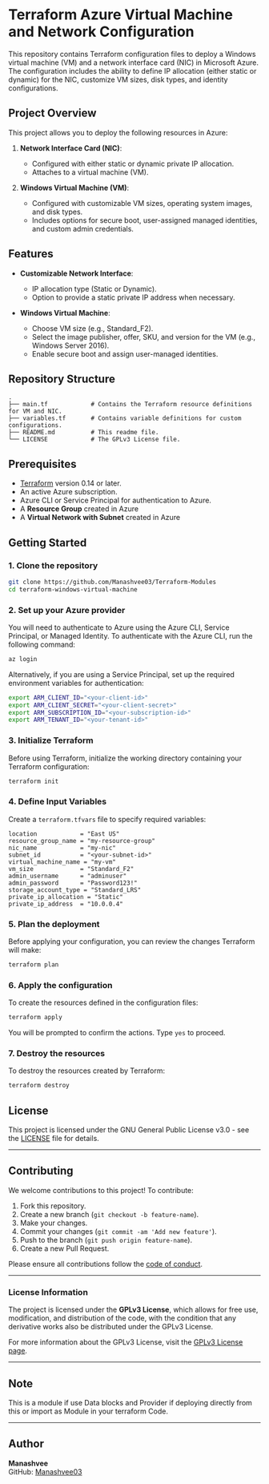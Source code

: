 # Terraform Azure Virtual Machine and Network Configuration

This repository contains Terraform configuration files to deploy a Windows virtual machine (VM) and a network interface card (NIC) in Microsoft Azure. The configuration includes the ability to define IP allocation (either static or dynamic) for the NIC, customize VM sizes, disk types, and identity configurations.

## Project Overview

This project allows you to deploy the following resources in Azure:

1. **Network Interface Card (NIC)**:
   - Configured with either static or dynamic private IP allocation.
   - Attaches to a virtual machine (VM).

2. **Windows Virtual Machine (VM)**:
   - Configured with customizable VM sizes, operating system images, and disk types.
   - Includes options for secure boot, user-assigned managed identities, and custom admin credentials.

## Features

- **Customizable Network Interface**:
  - IP allocation type (Static or Dynamic).
  - Option to provide a static private IP address when necessary.

- **Windows Virtual Machine**:
  - Choose VM size (e.g., Standard_F2).
  - Select the image publisher, offer, SKU, and version for the VM (e.g., Windows Server 2016).
  - Enable secure boot and assign user-managed identities.

## Repository Structure

```
.
├── main.tf            # Contains the Terraform resource definitions for VM and NIC.
├── variables.tf       # Contains variable definitions for custom configurations.
├── README.md          # This readme file.
└── LICENSE            # The GPLv3 License file.
```

## Prerequisites

- [Terraform](https://www.terraform.io/downloads.html) version 0.14 or later.
- An active Azure subscription.
- Azure CLI or Service Principal for authentication to Azure.
- A **Resource Group** created in Azure
- A **Virtual Network with Subnet** created in Azure

## Getting Started

### 1. Clone the repository

```bash
git clone https://github.com/Manashvee03/Terraform-Modules
cd terraform-windows-virtual-machine
```

### 2. Set up your Azure provider

You will need to authenticate to Azure using the Azure CLI, Service Principal, or Managed Identity. To authenticate with the Azure CLI, run the following command:

```bash
az login
```

Alternatively, if you are using a Service Principal, set up the required environment variables for authentication:

```bash
export ARM_CLIENT_ID="<your-client-id>"
export ARM_CLIENT_SECRET="<your-client-secret>"
export ARM_SUBSCRIPTION_ID="<your-subscription-id>"
export ARM_TENANT_ID="<your-tenant-id>"
```

### 3. Initialize Terraform

Before using Terraform, initialize the working directory containing your Terraform configuration:

```bash
terraform init
```

### 4. Define Input Variables

Create a `terraform.tfvars` file to specify required variables:

```hcl
location            = "East US"
resource_group_name = "my-resource-group"
nic_name            = "my-nic"
subnet_id           = "<your-subnet-id>"
virtual_machine_name = "my-vm"
vm_size             = "Standard_F2"
admin_username      = "adminuser"
admin_password      = "Password123!"
storage_account_type = "Standard_LRS"
private_ip_allocation = "Static"
private_ip_address  = "10.0.0.4"
```

### 5. Plan the deployment

Before applying your configuration, you can review the changes Terraform will make:

```bash
terraform plan
```

### 6. Apply the configuration

To create the resources defined in the configuration files:

```bash
terraform apply
```

You will be prompted to confirm the actions. Type `yes` to proceed.

### 7. Destroy the resources

To destroy the resources created by Terraform:

```bash
terraform destroy
```

## License

This project is licensed under the GNU General Public License v3.0 - see the [LICENSE](LICENSE) file for details.

---

## Contributing

We welcome contributions to this project! To contribute:

1. Fork this repository.
2. Create a new branch (`git checkout -b feature-name`).
3. Make your changes.
4. Commit your changes (`git commit -am 'Add new feature'`).
5. Push to the branch (`git push origin feature-name`).
6. Create a new Pull Request.

Please ensure all contributions follow the [code of conduct](CODE_OF_CONDUCT.md).

---

### License Information

The project is licensed under the **GPLv3 License**, which allows for free use, modification, and distribution of the code, with the condition that any derivative works also be distributed under the GPLv3 License.

For more information about the GPLv3 License, visit the [GPLv3 License page](https://www.gnu.org/licenses/gpl-3.0.html).

---

## Note

This is a module if use Data blocks and Provider if deploying directly from this or import as Module in your terraform Code.

---

## Author
**Manashvee**  
GitHub: [Manashvee03](https://github.com/Manashvee03)
